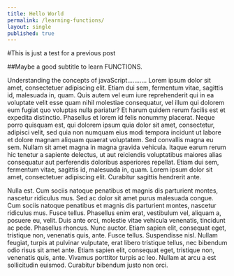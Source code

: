 ```yaml
---
title: Hello World
permalink: /learning-functions/
layout: single 
published: true
---
```

#This is just a test for a previous post

##Maybe a good subtitle to learn FUNCTIONS.

Understanding the concepts of javaScript...........
Lorem ipsum dolor sit amet, consectetuer adipiscing elit. Etiam dui sem, fermentum vitae, sagittis id, malesuada in, quam. Quis autem vel eum iure reprehenderit qui in ea voluptate velit esse quam nihil molestiae consequatur, vel illum qui dolorem eum fugiat quo voluptas nulla pariatur? Et harum quidem rerum facilis est et expedita distinctio. Phasellus et lorem id felis nonummy placerat. Neque porro quisquam est, qui dolorem ipsum quia dolor sit amet, consectetur, adipisci velit, sed quia non numquam eius modi tempora incidunt ut labore et dolore magnam aliquam quaerat voluptatem. Sed convallis magna eu sem. Nullam sit amet magna in magna gravida vehicula. Itaque earum rerum hic tenetur a sapiente delectus, ut aut reiciendis voluptatibus maiores alias consequatur aut perferendis doloribus asperiores repellat. Etiam dui sem, fermentum vitae, sagittis id, malesuada in, quam. Lorem ipsum dolor sit amet, consectetuer adipiscing elit. Curabitur sagittis hendrerit ante.

Nulla est. Cum sociis natoque penatibus et magnis dis parturient montes, nascetur ridiculus mus. Sed ac dolor sit amet purus malesuada congue. Cum sociis natoque penatibus et magnis dis parturient montes, nascetur ridiculus mus. Fusce tellus. Phasellus enim erat, vestibulum vel, aliquam a, posuere eu, velit. Duis ante orci, molestie vitae vehicula venenatis, tincidunt ac pede. Phasellus rhoncus. Nunc auctor. Etiam sapien elit, consequat eget, tristique non, venenatis quis, ante. Fusce tellus. Suspendisse nisl. Nullam feugiat, turpis at pulvinar vulputate, erat libero tristique tellus, nec bibendum odio risus sit amet ante. Etiam sapien elit, consequat eget, tristique non, venenatis quis, ante. Vivamus porttitor turpis ac leo. Nullam at arcu a est sollicitudin euismod. Curabitur bibendum justo non orci.

